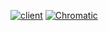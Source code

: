 [![client](https://github.com/KStepanI1/fakeinst/actions/workflows/client.yml/badge.svg?branch=master)](https://github.com/KStepanI1/fakeinst/actions/workflows/client.yml) [![Chromatic](https://github.com/KStepanI1/fakeinst/actions/workflows/chromatic.yml/badge.svg)](https://github.com/KStepanI1/fakeinst/actions/workflows/chromatic.yml)
